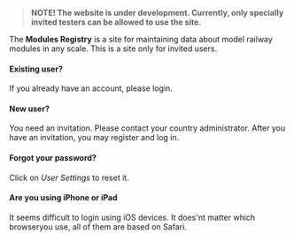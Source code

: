 ﻿> **NOTE! The website is under development. Currently, only specially invited testers can be allowed to use the site.**


The **Modules Registry** is a site for maintaining data about
model railway modules in any scale.
This is a site only for invited users.
#### Existing user?
If you already have an account, please login.

#### New user?
You need an invitation. Please contact your country administrator.
After you have an invitation, you may register and log in.

#### Forgot your password?
Click on *User Settings* to reset it.

#### Are you using iPhone or iPad
It seems difficult to login using iOS devices.
It does'nt matter which browseryou use, all of them are based on Safari.